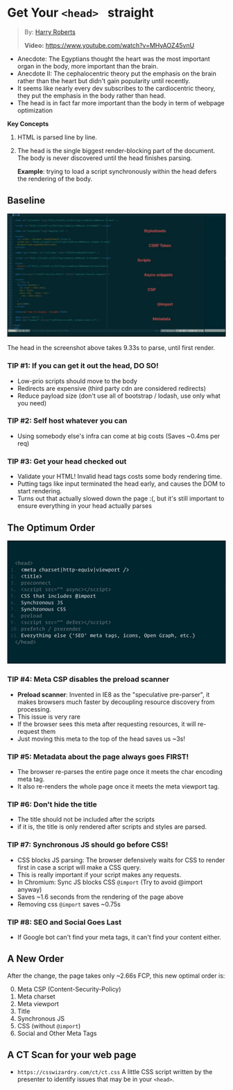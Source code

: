 # Get Your `<head> ` straight

> By: [Harry Roberts](https://beyondtellerrand.com/events/dusseldorf-2021/speakers/harry-roberts)
>
> **Video:** https://www.youtube.com/watch?v=MHyAOZ45vnU 

- Anecdote: The Egyptians thought the heart was the most important organ in the
  body, more important than the brain.
- Anecdote II: The cephalocentric theory put the emphasis on the brain rather
  than the heart but didn't gain popularity until recently.
- It seems like nearly every dev subscribes to the cardiocentric theory, they
  put the emphasis in the body rather than head.
- The head is in fact far more important than the body in term of webpage
  optimization

**Key Concepts**

1. HTML is parsed line by line.
1. The head is the single biggest render-blocking part of the document. The body
   is never discovered until the head finishes parsing.

   **Example**: trying to load a script synchronously within the head defers the
   rendering of the body.

## Baseline

![Before shot: Antipatterns Slide](images/01-01-head-antipatterns.png)

The head in the screenshot above takes 9.33s to parse, until first render.

### TIP #1: If you can get it out the head, DO SO!

- Low-prio scripts should move to the body
- Redirects are expensive (third party cdn are considered redirects)
- Reduce payload size (don't use all of bootstrap / lodash, use only what you
  need)

### TIP #2: Self host whatever you can

- Using somebody else's infra can come at big costs (Saves ~0.4ms per req)

### TIP #3: Get your head checked out

- Validate your HTML! Invalid head tags costs some body rendering time.
- Putting tags like input terminated the head early, and causes the DOM to start
  rendering.
- Turns out that actually slowed down the page :(, but it's still important to
  ensure everything in your head actually parses

## The Optimum Order

![The Optimum Order](images/01-02-head-optimum.png)

### TIP #4: Meta CSP disables the preload scanner

- **Preload scanner**: Invented in IE8 as the "speculative pre-parser", it makes
  browsers much faster by decoupling resource discovery from processing.
- This issue is very rare
- If the browser sees this meta after requesting resources, it will re-request
  them
- Just moving this meta to the top of the head saves us ~3s!

### TIP #5: Metadata about the page always goes FIRST!

- The browser re-parses the entire page once it meets the char encoding meta
  tag.
- It also re-renders the whole page once it meets the meta viewport tag.

### TIP #6: Don't hide the title

- The title should not be included after the scripts
- if it is, the title is only rendered after scripts and styles are parsed.

### TIP #7: Synchronous JS should go before CSS!

- CSS blocks JS parsing: The browser defensively waits for CSS to render first
  in case a script will make a CSS query.
- This is really important if your script makes any requests.
- In Chromium: Sync JS blocks CSS `@import` (Try to avoid @import anyway)
- Saves ~1.6 seconds from the rendering of the page above
- Removing css `@import` saves ~0.75s

### TIP #8: SEO and Social Goes Last

- If Google bot can't find your meta tags, it can't find your content either.

## A New Order

After the change, the page takes only ~2.66s FCP, this new optimal order is:

0. Meta CSP (Content-Security-Policy)
0. Meta charset
0. Meta viewport
0. Title
0. Synchronous JS
0. CSS (without `@import`)
0. Social and Other Meta Tags

## A CT Scan for your web page

- `https://csswizardry.com/ct/ct.css` A little CSS script written by the
  presenter to identify issues that may be in your `<head>`.